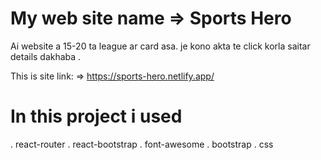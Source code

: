 # My web site name => Sports Hero

Ai website a 15-20 ta league ar card asa. je kono akta te click korla saitar details dakhaba . 


This is site link: => https://sports-hero.netlify.app/

# In this project i used
. react-router
. react-bootstrap
. font-awesome
. bootstrap
. css